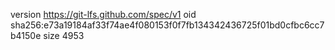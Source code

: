 version https://git-lfs.github.com/spec/v1
oid sha256:e73a19184af33f74ae4f080153f0f7fb134342436725f01bd0cfbc6cc7b4150e
size 4953
